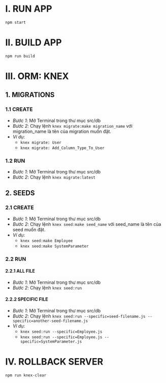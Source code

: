 # I. RUN APP
`npm start`

# II. BUILD APP
`npm run build`

# III. ORM: KNEX 
## 1. MIGRATIONS
### 1.1 CREATE
- *Bước 1*: Mở Terminal trong thư mục src/db
- *Bước 2*: Chạy lệnh `knex migrate:make migration_name` với migration_name là tên của migration muốn đặt.
- *Ví dụ*: 
  - `knex migrate: User` 
  - `knex migrate: Add_Column_Type_To_User`

### 1.2 RUN
- *Bước 1*: Mở Terminal trong thư mục src/db
- *Bước 2*: Chạy lệnh `knex migrate:latest`

## 2. SEEDS
### 2.1 CREATE
- *Bước 1*: Mở Terminal trong thư mục src/db
- *Bước 2*: Chạy lệnh `knex seed:make seed_name` với seed_name là tên của seed muốn đặt.
- *Ví dụ*: 
  - `knex seed:make Employee` 
  - `knex seed:make SystemParameter`

### 2.2 RUN
#### 2.2.1 ALL FILE
- *Bước 1*: Mở Terminal trong thư mục src/db
- *Bước 2*: Chạy lệnh `knex seed:run`

#### 2.2.2 SPECIFIC FILE
- *Bước 1*: Mở Terminal trong thư mục src/db
- *Bước 2*: Chạy lệnh 
`knex seed:run --specific=seed-filename.js --specific=another-seed-filename.js`
- *Ví dụ*: 
  - `knex seed:run --specific=Employee.js` 
  - `knex seed:run --specific=Employee.js --specific=SystemParameter.js`

# IV. ROLLBACK SERVER
`npm run knex-clear`